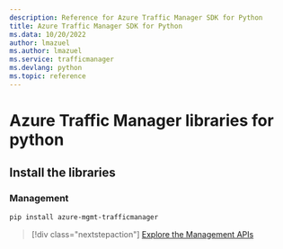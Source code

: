 ```yaml
---
description: Reference for Azure Traffic Manager SDK for Python
title: Azure Traffic Manager SDK for Python
ms.data: 10/20/2022
author: lmazuel
ms.author: lmazuel
ms.service: trafficmanager
ms.devlang: python
ms.topic: reference
---
```

# Azure Traffic Manager libraries for python

## Install the libraries

### Management

```bash
pip install azure-mgmt-trafficmanager
```

> [!div class="nextstepaction"]
> [Explore the Management APIs](/python/api/overview/azure/trafficmanager/management)